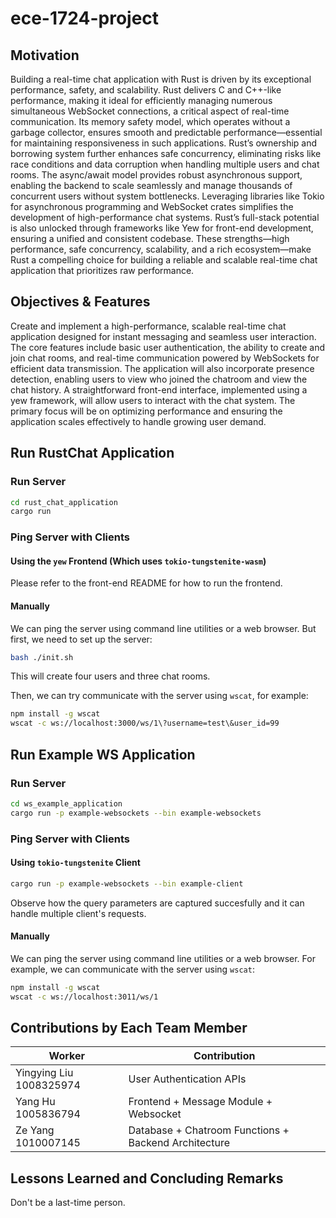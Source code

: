 # ece-1724-project
## Motivation
Building a real-time chat application with Rust is driven by its exceptional performance, safety, and scalability. Rust delivers C and C++-like performance, making it ideal for efficiently managing numerous simultaneous WebSocket connections, a critical aspect of real-time communication. Its memory safety model, which operates without a garbage collector, ensures smooth and predictable performance—essential for maintaining responsiveness in such applications. Rust’s ownership and borrowing system further enhances safe concurrency, eliminating risks like race conditions and data corruption when handling multiple users and chat rooms. The async/await model provides robust asynchronous support, enabling the backend to scale seamlessly and manage thousands of concurrent users without system bottlenecks. Leveraging libraries like Tokio for asynchronous programming and WebSocket crates simplifies the development of high-performance chat systems. Rust’s full-stack potential is also unlocked through frameworks like Yew for front-end development, ensuring a unified and consistent codebase. These strengths—high performance, safe concurrency, scalability, and a rich ecosystem—make Rust a compelling choice for building a reliable and scalable real-time chat application that prioritizes raw performance.
 
## Objectives & Features
Create and implement a high-performance, scalable real-time chat application designed for instant messaging and seamless user interaction. The core features include basic user authentication, the ability to create and join chat rooms, and real-time communication powered by WebSockets for efficient data transmission. The application will also incorporate presence detection, enabling users to view who joined the chatroom and view the chat history. A straightforward front-end interface, implemented using a yew framework, will allow users to interact with the chat system. The primary focus will be on optimizing performance and ensuring the application scales effectively to handle growing user demand.


## Run RustChat Application

### Run Server

```sh
cd rust_chat_application
cargo run
```

### Ping Server with Clients

#### Using the `yew` Frontend (Which uses `tokio-tungstenite-wasm`)

Please refer to the front-end README for how to run the frontend.

#### Manually

We can ping the server using command line utilities or a web browser.
But first, we need to set up the server:

```sh
bash ./init.sh
```
This will create four users and three chat rooms.

Then, we can try communicate with the server using `wscat`, for example:

```sh
npm install -g wscat
wscat -c ws://localhost:3000/ws/1\?username=test\&user_id=99
```

## Run Example WS Application

### Run Server

```sh
cd ws_example_application
cargo run -p example-websockets --bin example-websockets
```

### Ping Server with Clients

#### Using `tokio-tungstenite` Client

```sh
cargo run -p example-websockets --bin example-client
```

Observe how the query parameters are captured succesfully and it can handle multiple client's requests.

#### Manually

We can ping the server using command line utilities or a web browser.
For example, we can communicate with the server using `wscat`:

```sh
npm install -g wscat
wscat -c ws://localhost:3011/ws/1
```


## Contributions by Each Team Member
|Worker | Contribution|
|-------------|---------------------|
|Yingying Liu 1008325974|User Authentication APIs|
|Yang Hu 1005836794|Frontend + Message Module + Websocket|
|Ze Yang 1010007145|Database + Chatroom Functions + Backend Architecture|

## Lessons Learned and Concluding Remarks
Don't be a last-time person.
